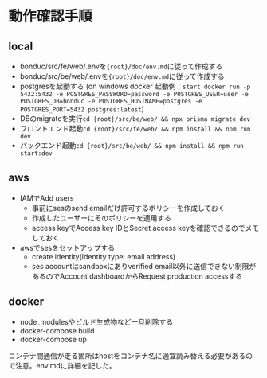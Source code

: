 # 動作確認手順

## local

- bonduc/src/fe/web/.envを```{root}/doc/env.md```に従って作成する
- bonduc/src/be/web/.envを```{root}/doc/env.md```に従って作成する
- postgresを起動する (on windows docker 起動例：```start docker run -p 5432:5432 -e POSTGRES_PASSWORD=password -e POSTGRES_USER=user -e POSTGRES_DB=bonduc -e POSTGRES_HOSTNAME=postgres -e POSTGRES_PORT=5432 postgres:latest```)
- DBのmigrateを実行```cd {root}/src/be/web/ && npx prisma migrate dev```
- フロントエンド起動```cd {root}/src/fe/web/ && npm install && npm run dev```
- バックエンド起動```cd {root}/src/be/web/ && npm install && npm run start:dev```

## aws

- IAMでAdd users
  - 事前にsesのsend emailだけ許可するポリシーを作成しておく
  - 作成したユーザーにそのポリシーを適用する
  - access keyでAccess key IDとSecret access keyを確認できるのでメモしておく
- awsでsesをセットアップする
  - create identity(Identity type: email address)
  - ses accountはsandboxにありverified email以外に送信できない制限があるのでAccount dashboardからRequest production accessする

## docker

- node_modulesやビルド生成物など一旦削除する
- docker-compose build
- docker-compose up

コンテナ間通信が走る箇所はhostをコンテナ名に適宜読み替える必要があるので注意。env.mdに詳細を記した。
